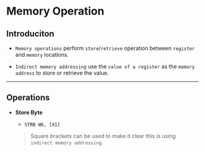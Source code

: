 # Memory Operation

## Introduciton

* `Memory operations` perform `store`/`retrieve` operation between `register` and `memory` locations.

* `Indirect memory addressing` use the `value of a register` as the `memory address` to store or retrieve the value.

---

## Operations

* __Store Byte__

    * `STRB W6, [X1]`

    > Square brackets can be used to make it clear this is using `indirect memory addressing`.